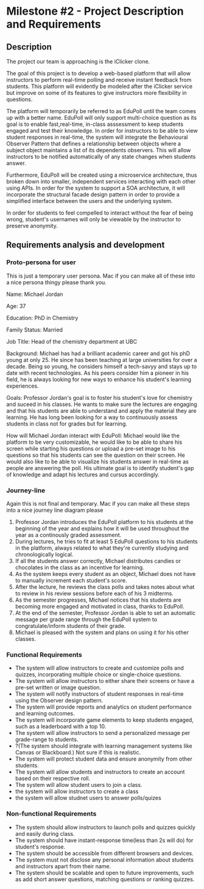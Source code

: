# Milestone #2 - Project Description and Requirements

## Description

The project our team is approaching is the iClicker clone.

The goal of this project is to develop a web-based platform that will allow instructors to perform real-time polling and receive instant feedback from students. This platform will evidently be modeled after the iClicker service but improve on some of its features to give instructors more flexibility in questions.

The platform will temporarily be referred to as EduPoll until the team comes up with a better name. EduPoll will only support multi-choice question as its goal is to enable fast,real-time, in-class asssessment to keep students engaged and test their knowledge. In order for instructors to be able to view student responses in real-time, the system will integrate the Behavioural Observer Pattern that defines a relationship between objects where a subject object maintains a list of its dependents observers. This will allow instructors to be notified automatically of any state changes when students answer.

Furthermore, EduPoll will be created using a microservice architecture, thus broken down into smaller, independent services interacting with each other using APIs. In order for the system to support a SOA architecture, it will incorporate the structural facade design pattern in order to provide a simplified interface between the users and the underlying system.

In order for students to feel compelled to interact without the fear of being wrong, student's usernames will only be viewable by the instructor to preserve anonymity.

## Requirements analysis and development

### Proto-persona for user

This is just a temporary user persona. Mac if you can make all of these into a nice persona thingy please thank you.

Name: Michael Jordan

Age: 37

Education: PhD in Chemistry

Family Status: Married

Job Title: Head of the chemistry department at UBC

Background: Michael has had a brilliant academic career and got his phD young at only 25. He since has been teaching at large universities for over a decade. Being so young, he considers himself a tech-savyy and stays up to date with recent technologies. As his peers consider him a pioneer in his field, he is always looking for new ways to enhance his student's learning experiences.

Goals: Professor Jordan's goal is to foster his student's love for chemistry and suceed in his classes. He wants to make sure the lectures are engaging and that his students are able to understand and apply the material they are learning. He has long been looking for a way to continuously assess students in class not for grades but for learning.

How will Michael Jordan interact with EduPoll: Michael would like the platform to be very customizable, he would like to be able to share his screen while starting his questions or upload a pre-set image to his questions so that his students can see the question on their screen. He would also like to be able to visualize his students answer in real-time as people are answering the poll. His ultimate goal is to identify student's gap of knowledge and adapt his lectures and cursus accordingly.

### Journey-line

Again this is not final and temporary. Mac if you can make all these steps into a nice journey line diagram please

1. Professor Jordan introduces the EduPoll platform to his students at the beginning of the year and explains how it will be used throughout the year as a continously graded assessment.
2. During lectures, he tries to fit at least 5 EduPoll questions to his students in the platform, always related to what they're currently studying and chronologically logical.
3. If all the students answer correctly, Michael distributes candies or chocolates in the class as an incentive for learning.
4. As the system keeps every student as an object, Michael does not have to manually increment each student's score.
5. After the lecture, he reviews the class polls and takes notes about what to review in his review sessions before each of his 3 midterms.
6. As the semester progresses, Michael notices that his students are becoming more engaged and motivated in class, thanks to EduPoll.
7. At the end of the semester, Professor Jordan is able to set an automatic message per grade range through the EduPoll system to congratulate/inform students of their grade.
8. Michael is pleased with the system and plans on using it for his other classes.

### Functional Requirements

- The system will allow instructors to create and customize polls and quizzes, incorporating multiple choice or single-choice questions.
- The system will allow instructors to either share their screens or have a pre-set written or image question.
- The system will notify instructors of student responses in real-time using the Observer design pattern.
- The system will provide reports and analytics on student performance and learning outcomes.
- The system will incorporate game elements to keep students engaged, such as a leaderboard with a top 10.
- The system will allow instructors to send a personalized message per grade-range to students.
- ?(The system should integrate with learning management systems like Canvas or Blackboard.) Not sure if this is realistic.
- The system will protect student data and ensure anonymity from other students.
- The system will allow students and instructors to create an account based on their respective roll.
- The system will allow student users to join a class.
- the system will allow instructors to create a class
- the system will allow studnet users to answer polls/quizes

### Non-functional Requirements

- The system should allow instructors to launch polls and quizzes quickly and easily during class. 
- The system should have instant-response time(less than 2s will do) for student's response.
- The system should be accessible from different browsers and devices.
- The system must not disclose any personal information about students and instructors apart from their name.
- The system should be scalable and open to future improvements, such as add short answer questions, matching questions or ranking quizzes.

